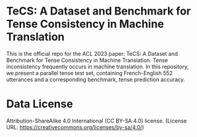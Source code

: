 # TeCS: A Dataset and Benchmark for Tense Consistency in Machine Translation
This is the official repo for the ACL 2023 paper: TeCS: A Dataset and Benchmark for Tense Consistency in Machine Translation.
Tense inconsistency frequently occurs in machine translation. In this repository, we present a parallel tense test set, containing French-English 552 utterances and a corresponding benchmark, tense prediction accuracy. 

# Data License
Attribution-ShareAlike 4.0 International (CC BY-SA 4.0) license. (License URL: https://creativecommons.org/licenses/by-sa/4.0/)
